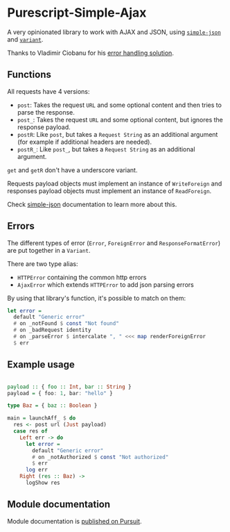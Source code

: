 # Purescript-Simple-Ajax

A very opinionated library to work with AJAX and JSON, using [`simple-json`](https://pursuit.purescript.org/packages/purescript-simple-json) and [`variant`](https://pursuit.purescript.org/packages/purescript-variant).

Thanks to Vladimir Ciobanu for his [error handling solution](https://github.com/vladciobanu/purescript-affjax-errors).

## Functions

All requests have 4 versions:
- `post`: Takes the request `URL` and some optional content and then tries to parse the response.
- `post_`: Takes the request `URL` and some optional content, but ignores the response payload.
- `postR`: Like `post`, but takes a `Request String` as an additional argument (for example if additional headers are needed).
- `postR_`: Like `post_`, but takes a `Request String` as an additional argument.

`get` and `getR` don't have a underscore variant.

Requests payload objects must implement an instance of `WriteForeign` and responses payload objects must implement an instance of `ReadForeign`.

Check [simple-json](https://github.com/justinwoo/purescript-simple-json) documentation to learn more about this.

## Errors

The different types of error (`Error`, `ForeignError` and `ResponseFormatError`) are put together in a `Variant`.

There are two type alias:
- `HTTPError` containing the common http errors
- `AjaxError` which extends `HTTPError` to add json parsing errors

By using that library's function, it's possible to match on them:

```purs
let error = 
  default "Generic error"
  # on _notFound $ const "Not found"
  # on _badRequest identity
  # on _parseError $ intercalate ", " <<< map renderForeignError
  $ err
```

## Example usage

```purs

payload :: { foo :: Int, bar :: String }
payload = { foo: 1, bar: "hello" }

type Baz = { baz :: Boolean }

main = launchAff_ $ do
  res <- post url (Just payload)
  case res of
    Left err -> do
      let error = 
        default "Generic error" 
        # on _notAuthorized $ const "Not authorized" 
        $ err
      log err
    Right (res :: Baz) ->
      logShow res
```

## Module documentation

Module documentation is [published on Pursuit](http://pursuit.purescript.org/packages/purescript-simple-ajax).
